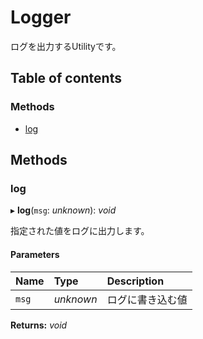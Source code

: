 # Logger


ログを出力するUtilityです。

## Table of contents

### Methods

- [log](logger.md#log)

## Methods

### log

▸ **log**(`msg`: *unknown*): *void*

指定された値をログに出力します。

#### Parameters

| Name | Type | Description |
| :------ | :------ | :------ |
| `msg` | *unknown* | ログに書き込む値 |

**Returns:** *void*

